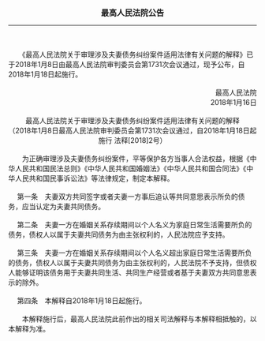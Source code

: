 <div id="div_content"><font color="#760026"></font> <p align="center"><b><font style="font-size:16px;" class="MTitle">最高人民法院公告</font></b></p><hr color="red"><br>
<br>
　　《最高人民法院关于审理涉及夫妻债务纠纷案件适用法律有关问题的解释》已于2018年1月8日由最高人民法院审判委员会第1731次会议通过，现予公布，自2018年1月18日起施行。<br>
<br>
<div align="right">最高人民法院<br>
2018年1月16日<br>
</div><br>
<div align="center">最高人民法院关于审理涉及夫妻债务纠纷案件适用法律有关问题的解释<br>
（2018年1月8日最高人民法院审判委员会第1731次会议通过，自2018年1月18日起施行 法释[2018]2号）<br>
</div><br>
　　为正确审理涉及夫妻债务纠纷案件，平等保护各方当事人合法权益，根据《中华人民共和国民法总则》《中华人民共和国婚姻法》《中华人民共和国合同法》《中华人民共和国民事诉讼法》等法律规定，制定本解释。<br>
<br>
<font class="TiaoNoA">　 第一条</font>　夫妻双方共同签字或者夫妻一方事后追认等共同意思表示所负的债务，应当认定为夫妻共同债务。<br>
<br><font class="TiaoNoA">　 第二条</font>　夫妻一方在婚姻关系存续期间以个人名义为家庭日常生活需要所负的债务，债权人以属于夫妻共同债务为由主张权利的，人民法院应予支持。<br>
<br><font class="TiaoNoA">　 第三条</font>　夫妻一方在婚姻关系存续期间以个人名义超出家庭日常生活需要所负的债务，债权人以属于夫妻共同债务为由主张权利的，人民法院不予支持，但债权人能够证明该债务用于夫妻共同生活、共同生产经营或者基于夫妻双方共同意思表示的除外。<br>
<br><font class="TiaoNoA">　 第四条</font>　本解释自2018年1月18日起施行。<br>
<br>
　　本解释施行后，最高人民法院此前作出的相关司法解释与本解释相抵触的，以本解释为准。<br>
<br><br>
</div>